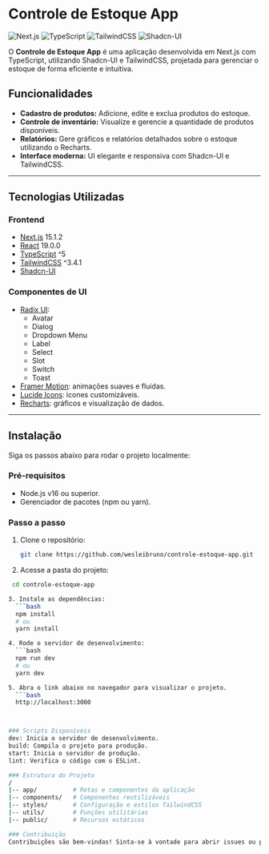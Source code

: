 # Controle de Estoque App

![Next.js](https://img.shields.io/badge/Next.js-15.1.2-blue)
![TypeScript](https://img.shields.io/badge/TypeScript-^5-blue)
![TailwindCSS](https://img.shields.io/badge/TailwindCSS-^3.4.1-green)
![Shadcn-UI](https://img.shields.io/badge/Shadcn--UI-Framework-red)

O **Controle de Estoque App** é uma aplicação desenvolvida em Next.js com TypeScript, utilizando Shadcn-UI e TailwindCSS, projetada para gerenciar o estoque de forma eficiente e intuitiva.

## Funcionalidades

- **Cadastro de produtos:** Adicione, edite e exclua produtos do estoque.
- **Controle de inventário:** Visualize e gerencie a quantidade de produtos disponíveis.
- **Relatórios:** Gere gráficos e relatórios detalhados sobre o estoque utilizando o Recharts.
- **Interface moderna:** UI elegante e responsiva com Shadcn-UI e TailwindCSS.

---

## Tecnologias Utilizadas

### Frontend
- [Next.js](https://nextjs.org/) 15.1.2
- [React](https://reactjs.org/) 19.0.0
- [TypeScript](https://www.typescriptlang.org/) ^5
- [TailwindCSS](https://tailwindcss.com/) ^3.4.1
- [Shadcn-UI](https://shadcn.dev/)

### Componentes de UI
- [Radix UI](https://www.radix-ui.com/):
  - Avatar
  - Dialog
  - Dropdown Menu
  - Label
  - Select
  - Slot
  - Switch
  - Toast
- [Framer Motion](https://www.framer.com/motion/): animações suaves e fluidas.
- [Lucide Icons](https://lucide.dev/): ícones customizáveis.
- [Recharts](https://recharts.org/): gráficos e visualização de dados.

---

## Instalação

Siga os passos abaixo para rodar o projeto localmente:

### Pré-requisitos
- Node.js v16 ou superior.
- Gerenciador de pacotes (npm ou yarn).

### Passo a passo

1. Clone o repositório:
   ```bash
   git clone https://github.com/wesleibruno/controle-estoque-app.git

2. Acesse a pasta do projeto:
  ```bash
   cd controle-estoque-app

3. Instale as dependências:
    ```bash
    npm install
    # ou
    yarn install

4. Rode o servidor de desenvolvimento:
    ```bash
    npm run dev
    # ou
    yarn dev

5. Abra o link abaixo no navegador para visualizar o projeto.
    ```bash 
    http://localhost:3000



### Scripts Disponíveis
dev: Inicia o servidor de desenvolvimento.
build: Compila o projeto para produção.
start: Inicia o servidor de produção.
lint: Verifica o código com o ESLint.

### Estrutura do Projeto
/
|-- app/          # Rotas e componentes da aplicação
|-- components/   # Componentes reutilizáveis
|-- styles/       # Configuração e estilos TailwindCSS
|-- utils/        # Funções utilitárias
|-- public/       # Recursos estáticos

### Contribuição
Contribuições são bem-vindas! Sinta-se à vontade para abrir issues ou pull requests no repositório.

